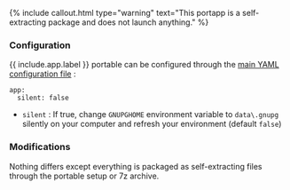 {% include callout.html type="warning" text="This portapp is a self-extracting package and does not launch anything." %}

### Configuration

{{ include.app.label }} portable can be configured through the [main YAML configuration file](/doc/configuration/) :

<div class="language-yml highlighter-rouge"><div class="highlight"><pre class="highlight"><code>app:
  silent: false
</code></pre></div></div>

* `silent` : If true, change `GNUPGHOME` environment variable to `data\.gnupg` silently on your computer and refresh your environment (default `false`)

### Modifications

Nothing differs except everything is packaged as self-extracting files through the portable setup or 7z archive.
